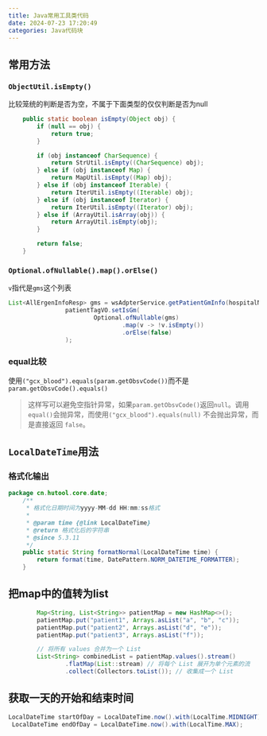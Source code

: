 ```yaml
---
title: Java常用工具类代码
date: 2024-07-23 17:20:49
categories: Java代码块
---
```


## 常用方法

### `ObjectUtil.isEmpty()`

比较笼统的判断是否为空，不属于下面类型的仅仅判断是否为null

```java
    public static boolean isEmpty(Object obj) {
        if (null == obj) {
            return true;
        }

        if (obj instanceof CharSequence) {
            return StrUtil.isEmpty((CharSequence) obj);
        } else if (obj instanceof Map) {
            return MapUtil.isEmpty((Map) obj);
        } else if (obj instanceof Iterable) {
            return IterUtil.isEmpty((Iterable) obj);
        } else if (obj instanceof Iterator) {
            return IterUtil.isEmpty((Iterator) obj);
        } else if (ArrayUtil.isArray(obj)) {
            return ArrayUtil.isEmpty(obj);
        }

        return false;
    }
```

### `Optional.ofNullable().map().orElse()`

`v`指代是`gms`这个列表

```java 
List<AllErgenInfoResp> gms = wsAdpterService.getPatientGmInfo(hospitalNumber);
                patientTagVO.setIsGm(
                        Optional.ofNullable(gms)
                                .map(v -> !v.isEmpty())
                                .orElse(false)
                );
```

### equal比较

使用`("gcx_blood").equals(param.getObsvCode())`而不是`param.getObsvCode().equals()`

> 这样写可以避免空指针异常，如果`param.getObsvCode()`返回`null`。调用`equal()`会抛异常，而使用`("gcx_blood").equals(null)` 不会抛出异常，而是直接返回 `false`。

## `LocalDateTime`用法

### 格式化输出

```java
package cn.hutool.core.date;
	/**
	 * 格式化日期时间为yyyy-MM-dd HH:mm:ss格式
	 *
	 * @param time {@link LocalDateTime}
	 * @return 格式化后的字符串
	 * @since 5.3.11
	 */
	public static String formatNormal(LocalDateTime time) {
		return format(time, DatePattern.NORM_DATETIME_FORMATTER);
	}
```

## 把map中的值转为list

```java
		Map<String, List<String>> patientMap = new HashMap<>();
        patientMap.put("patient1", Arrays.asList("a", "b", "c"));
        patientMap.put("patient2", Arrays.asList("d", "e"));
        patientMap.put("patient3", Arrays.asList("f"));

        // 将所有 values 合并为一个 List
        List<String> combinedList = patientMap.values().stream()
                .flatMap(List::stream) // 将每个 List 展开为单个元素的流
                .collect(Collectors.toList()); // 收集成一个 List
```

## 获取一天的开始和结束时间

```java
LocalDateTime startOfDay = LocalDateTime.now().with(LocalTime.MIDNIGHT).minusMinutes(10);
 LocalDateTime endOfDay = LocalDateTime.now().with(LocalTime.MAX);
```

